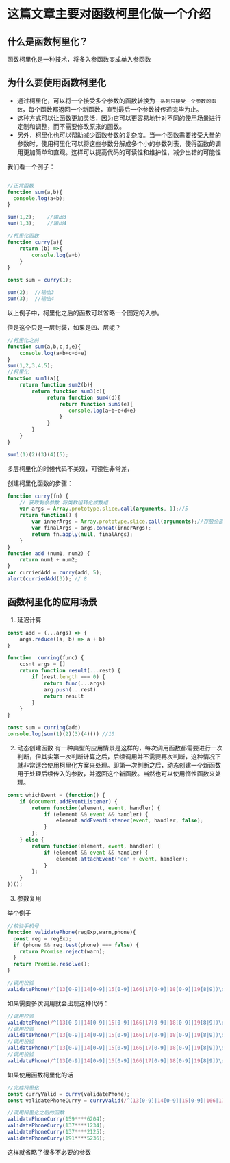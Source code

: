 # 这篇文章主要对函数柯里化做一个介绍

## 什么是函数柯里化？

函数柯里化是一种技术，将多入参函数变成单入参函数

## 为什么要使用函数柯里化


- 通过柯里化，可以将一个接受多个参数的函数转换为`一系列只接受一个参数的函数`，每个函数都返回一个新函数，直到最后一个参数被传递完毕为止。
- 这种方式可以让函数更加灵活，因为它可以更容易地针对不同的使用场景进行定制和调整，而不需要修改原来的函数。
- 另外，柯里化也可以帮助减少函数参数的复杂度。当一个函数需要接受大量的参数时，使用柯里化可以将这些参数分解成多个小的参数列表，使得函数的调用更加简单和直观。这样可以提高代码的可读性和维护性，减少出错的可能性

我们看一个例子：
```js

//正常函数
function sum(a,b){
  console.log(a+b); 
}

sum(1,2);    //输出3
sum(1,3);    //输出4

//柯里化函数
function curry(a){
    return (b) =>{
        console.log(a+b)
    } 
}

const sum = curry(1);

sum(2);  //输出3
sum(3);  //输出4

```
以上例子中，柯里化之后的函数可以省略一个固定的入参。

但是这个只是一层封装，如果是四、层呢？

```js
//柯里化之前
function sum(a,b,c,d,e){
    console.log(a+b+c+d+e)
}
sum(1,2,3,4,5);
//柯里化
function sum1(a){
    return function sum2(b){
        return function sum3(c){
             return function sum4(d){
                 return function sum5(e){
                    console.log(a+b+c+d+e)
                 }
             }
        }
    }
}

sum1(1)(2)(3)(4)(5);
```

多层柯里化的时候代码不美观，可读性非常差，

创建柯里化函数的步骤：
```js
function curry(fn) {
    // 获取剩余参数 将类数组转化成数组
    var args = Array.prototype.slice.call(arguments, 1);//5
    return function() {
        var innerArgs = Array.prototype.slice.call(arguments);//存放全部传进来的参数//3
        var finalArgs = args.concat(innerArgs);
        return fn.apply(null, finalArgs);
    }
}
function add (num1, num2) {
    return num1 + num2;
}
var curriedAdd = curry(add, 5);
alert(curriedAdd(3)); // 8
```

## 函数柯里化的应用场景

1. 延迟计算
```js
const add = (...args) => {
    args.reduce((a, b) => a + b)
}

function  curring(func) {
    cosnt args = []
    return function result(...rest) { 
        if (rest.length === 0) {
            return func(...args)
            arg.push(...rest)
            return result
        }
    }
}

const sum = curring(add)
console.log(sum(1)(2)(3)(4)()) //10 
```

2. 动态创建函数
有一种典型的应用情景是这样的，每次调用函数都需要进行一次判断，但其实第一次判断计算之后，后续调用并不需要再次判断，这种情况下就非常适合使用柯里化方案来处理。即第一次判断之后，动态创建一个新函数用于处理后续传入的参数，并返回这个新函数。当然也可以使用惰性函数来处理。

```js
const whichEvent = (function() {
    if (document.addEventListener) {
        return function(element, event, handler) {
            if (element && event && handler) {
                element.addEventListener(event, handler, false);
            }
        };
    } else {
        return function(element, event, handler) {
            if (element && event && handler) {
                element.attachEvent('on' + event, handler);
            }
        };
    }
})();
```

3. 参数复用

举个例子
```js
//校验手机号
function validatePhone(regExp,warn,phone){
  const reg = regExp;
  if (phone && reg.test(phone) === false) {
    return Promise.reject(warn);
  }
  return Promise.resolve();
}

//调用校验
validatePhone(/^(13[0-9]|14[0-9]|15[0-9]|166|17[0-9]|18[0-9]|19[8|9])\d{8}$/,"手机号格式不符",187****3311)
```

如果需要多次调用就会出现这种代码：
```js
//调用校验
validatePhone(/^(13[0-9]|14[0-9]|15[0-9]|166|17[0-9]|18[0-9]|19[8|9])\d{8}$/,"手机号格式不符",137****1234)
//调用校验
validatePhone(/^(13[0-9]|14[0-9]|15[0-9]|166|17[0-9]|18[0-9]|19[8|9])\d{8}$/,"手机号格式不符",159****6204)
//调用校验
validatePhone(/^(13[0-9]|14[0-9]|15[0-9]|166|17[0-9]|18[0-9]|19[8|9])\d{8}$/,"手机号格式不符",137****2125)
//调用校验
validatePhone(/^(13[0-9]|14[0-9]|15[0-9]|166|17[0-9]|18[0-9]|19[8|9])\d{8}$/,"手机号格式不符",191****5236)
```

如果使用函数柯里化的话
```js
//完成柯里化
const curryValid = curry(validatePhone);
const validatePhoneCurry = curryValid(/^(13[0-9]|14[0-9]|15[0-9]|166|17[0-9]|18[0-9]|19[8|9])\d{8}$/,"手机号格式不符");

//调用柯里化之后的函数
validatePhoneCurry(159****6204);
validatePhoneCurry(137****1234);
validatePhoneCurry(137****2125);
validatePhoneCurry(191****5236);
```
这样就省略了很多不必要的参数